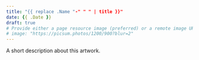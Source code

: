 ```yaml
---
title: "{{ replace .Name "-" " " | title }}"
date: {{ .Date }}
draft: true
# Provide either a page resource image (preferred) or a remote image URL here
# image: "https://picsum.photos/1200/900?blur=2"
---
```


A short description about this artwork.
